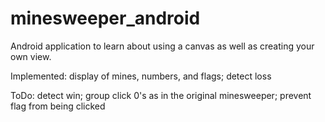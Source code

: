 minesweeper_android
===================

Android application to learn about using a canvas as well as creating your own view.

Implemented: display of mines, numbers, and flags; detect loss

ToDo: detect win; group click 0's as in the original minesweeper; prevent flag from being clicked
